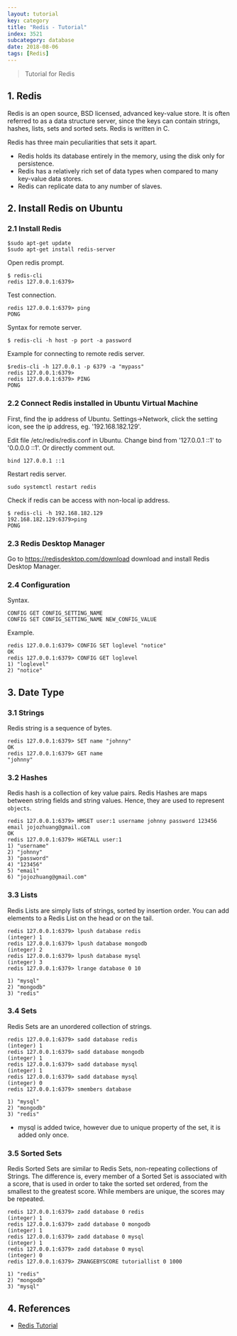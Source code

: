 ```yaml
---
layout: tutorial
key: category
title: "Redis - Tutorial"
index: 3521
subcategory: database
date: 2018-08-06
tags: [Redis]
---
```


> Tutorial for Redis

## 1. Redis
Redis is an open source, BSD licensed, advanced key-value store. It is often referred to as a data structure server, since the keys can contain strings, hashes, lists, sets and sorted sets. Redis is written in C.

Redis has three main peculiarities that sets it apart.
* Redis holds its database entirely in the memory, using the disk only for persistence.
* Redis has a relatively rich set of data types when compared to many key-value data stores.
* Redis can replicate data to any number of slaves.

## 2. Install Redis on Ubuntu
### 2.1 Install Redis
```raw
$sudo apt-get update
$sudo apt-get install redis-server
```
Open redis prompt.
```raw
$ redis-cli
redis 127.0.0.1:6379>
```
Test connection.
```raw
redis 127.0.0.1:6379> ping
PONG
```
Syntax for remote server.
```raw
$ redis-cli -h host -p port -a password
```
Example for connecting to remote redis server.
```raw
$redis-cli -h 127.0.0.1 -p 6379 -a "mypass"
redis 127.0.0.1:6379>
redis 127.0.0.1:6379> PING  
PONG
```
### 2.2 Connect Redis installed in Ubuntu Virtual Machine
First, find the ip address of Ubuntu. Settings->Network, click the setting icon, see the ip address, eg. '192.168.182.129'.

Edit file /etc/redis/redis.conf in Ubuntu. Change bind from '127.0.0.1 ::1' to '0.0.0.0 ::1'. Or directly comment out.
```raw
bind 127.0.0.1 ::1
```
Restart redis server.
```raw
sudo systemctl restart redis
```
Check if redis can be access with non-local ip address.
```raw
$ redis-cli -h 192.168.182.129
192.168.182.129:6379>ping
PONG
```

### 2.3 Redis Desktop Manager
Go to https://redisdesktop.com/download download and install Redis Desktop Manager.
### 2.4 Configuration
Syntax.
```raw
CONFIG GET CONFIG_SETTING_NAME
CONFIG SET CONFIG_SETTING_NAME NEW_CONFIG_VALUE
```
Example.
```raw
redis 127.0.0.1:6379> CONFIG SET loglevel "notice"
OK
redis 127.0.0.1:6379> CONFIG GET loglevel  
1) "loglevel"
2) "notice"
```
## 3. Date Type
### 3.1 Strings
Redis string is a sequence of bytes.
```raw
redis 127.0.0.1:6379> SET name "johnny"
OK
redis 127.0.0.1:6379> GET name
"johnny"
```
### 3.2 Hashes
Redis hash is a collection of key value pairs. Redis Hashes are maps between string fields and string values. Hence, they are used to represent `objects`.
```raw
redis 127.0.0.1:6379> HMSET user:1 username johnny password 123456 email jojozhuang@gmail.com
OK
redis 127.0.0.1:6379> HGETALL user:1  
1) "username"
2) "johnny"
3) "password"
4) "123456"
5) "email"
6) "jojozhuang@gmail.com"
```
### 3.3 Lists
Redis Lists are simply lists of strings, sorted by insertion order. You can add elements to a Redis List on the head or on the tail.
```raw
redis 127.0.0.1:6379> lpush database redis
(integer) 1
redis 127.0.0.1:6379> lpush database mongodb
(integer) 2
redis 127.0.0.1:6379> lpush database mysql
(integer) 3
redis 127.0.0.1:6379> lrange database 0 10  

1) "mysql"
2) "mongodb"
3) "redis"
```
### 3.4 Sets
Redis Sets are an unordered collection of strings.
```raw
redis 127.0.0.1:6379> sadd database redis
(integer) 1
redis 127.0.0.1:6379> sadd database mongodb
(integer) 1
redis 127.0.0.1:6379> sadd database mysql
(integer) 1
redis 127.0.0.1:6379> sadd database mysql
(integer) 0
redis 127.0.0.1:6379> smembers database  

1) "mysql"
2) "mongodb"
3) "redis"
```
* mysql is added twice, however due to unique property of the set, it is added only once.

### 3.5 Sorted Sets
Redis Sorted Sets are similar to Redis Sets, non-repeating collections of Strings. The difference is, every member of a Sorted Set is associated with a score, that is used in order to take the sorted set ordered, from the smallest to the greatest score. While members are unique, the scores may be repeated.
```raw
redis 127.0.0.1:6379> zadd database 0 redis
(integer) 1
redis 127.0.0.1:6379> zadd database 0 mongodb
(integer) 1
redis 127.0.0.1:6379> zadd database 0 mysql
(integer) 1
redis 127.0.0.1:6379> zadd database 0 mysql
(integer) 0
redis 127.0.0.1:6379> ZRANGEBYSCORE tutoriallist 0 1000  

1) "redis"
2) "mongodb"
3) "mysql"
```

## 4. References
* [Redis Tutorial](https://www.tutorialspoint.com/redis/index.htm)
